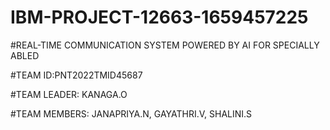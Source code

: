 # IBM-PROJECT-12663-1659457225

#REAL-TIME COMMUNICATION SYSTEM POWERED BY AI FOR SPECIALLY ABLED

#TEAM ID:PNT2022TMID45687

#TEAM LEADER:
           KANAGA.O

#TEAM MEMBERS:
           JANAPRIYA.N,
           GAYATHRI.V,
           SHALINI.S
           
